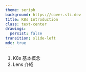 ```yaml
---
theme: seriph
background: https://cover.sli.dev
title: K8s Introduction
class: text-center
drawings:
  persist: false
transition: slide-left
mdc: true
---
```


1. K8s 基本概念
2. Lens 介紹
